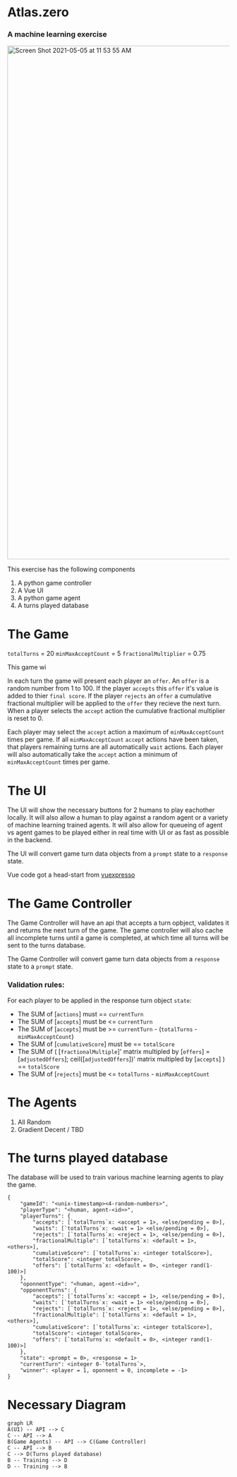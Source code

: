 # Atlas.zero
### A machine learning exercise

<img width="1165" alt="Screen Shot 2021-05-05 at 11 53 55 AM" src="https://user-images.githubusercontent.com/4855168/124188840-68483400-da85-11eb-9eac-fa50e3578b52.png">

This exercise has the following components

 1. A python game controller
 2. A Vue UI
 3. A python game agent
 4. A turns played database

# The Game

`totalTurns` = 20
`minMaxAcceptCount` = 5
`fractionalMultiplier` = 0.75

This game wi

In each turn the game will present each player an `offer`.  An `offer` is a random number from 1 to 100.  If the player `accepts` this `offer` it's value is added to thier `final score`.  If the player `rejects` an `offer` a cumulative fractional multiplier will be applied to the `offer` they recieve the next turn.  When a player selects the `accept` action the cumulative fractional multiplier is reset to 0.  

Each player may select the `accept` action a maximum of `minMaxAcceptCount` times per game.  If all `minMaxAcceptCount` `accept` actions have been taken, that players remaining turns are all automatically `wait` actions.  Each player will also automatically take the `accept` action a minimum of `minMaxAcceptCount` times per game.

# The UI

The UI will show the necessary buttons for 2 humans to play eachother locally.  It will also allow a human to play against a random agent or a variety of machine learning trained agents.  It will also allow for queueing of agent vs agent games to be played either in real time with UI or as fast as possible in the backend.

The UI will convert game turn data objects from a `prompt` state to a `response` state.

Vue code got a head-start from [vuexpresso](https://github.com/Ethaan/vuexpresso)

# The Game Controller

The Game Controller will have an api that accepts a turn opbject, validates it and returns the next turn of the game.  The game controller will also cache all incomplete turns until a game is completed, at which time all turns will be sent to the turns database.

The Game Controller will convert game turn data objects from a `response` state to a `prompt` state.

### Validation rules:
For each player to be applied in the response turn object `state`:
- The SUM of [`actions`] must == `currentTurn`
- The SUM of [`accepts`] must be <= `currentTurn`
- The SUM of [`accepts`] must be >= `currentTurn` - (`totalTurns` - `minMaxAcceptCount`)
- The SUM of [`cumulativeScore`] must be == `totalScore`
- The SUM of ( [`fractionalMultiple`]' matrix multipled by [`offers`] = [`adjustedOffers`]; ceil([`adjustedOffers`])' matrix multipled by [`accepts`] ) == `totalScore`
- The SUM of [`rejects`] must be <= `totalTurns` - `minMaxAcceptCount`


# The Agents
1. All Random
2. Gradient Decent / TBD

# The turns played database
The database will be used to train various machine learning agents to play the game.  

```
{
	"gameId": "<unix-timestamp><4-random-numbers>",
	"playerType": "<human, agent-<id>>",
	"playerTurns": {
		"accepts": [`totalTurns`x: <accept = 1>, <else/pending = 0>],
		"waits": [`totalTurns`x: <wait = 1> <else/pending = 0>],
		"rejects": [`totalTurns`x: <reject = 1>, <else/pending = 0>],
		"fractionalMultiple": [`totalTurns`x: <default = 1>, <others>],
		"cumulativeScore": [`totalTurns`x: <integer totalScore>],
		"totalScore": <integer totalScore>,
		"offers": [`totalTurns`x: <default = 0>, <integer rand(1-100)>]
	},
	"oponnentType": "<human, agent-<id>>",
	"opponentTurns": {
		"accepts": [`totalTurns`x: <accept = 1>, <else/pending = 0>],
		"waits": [`totalTurns`x: <wait = 1> <else/pending = 0>],
		"rejects": [`totalTurns`x: <reject = 1>, <else/pending = 0>],
		"fractionalMultiple": [`totalTurns`x: <default = 1>, <others>],
		"cumulativeScore": [`totalTurns`x: <integer totalScore>],
		"totalScore": <integer totalScore>,
		"offers": [`totalTurns`x: <default = 0>, <integer rand(1-100)>]
	},
	"state": <prompt = 0>, <response = 1>
	"currentTurn": <integer 0-`totalTurns`>,
	"winner": <player = 1, oponnent = 0, incomplete = -1>
}
```

# Necessary Diagram
```mermaid
graph LR
A(UI) -- API --> C
C -- API --> A
B(Game Agents) -- API --> C(Game Controller)
C -- API --> B
C --> D(Turns played database)
B -- Training --> D
D -- Training --> B
```
